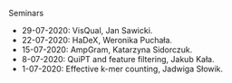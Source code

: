 Seminars

 - 29-07-2020: VisQual, Jan Sawicki.
 - 22-07-2020: HaDeX, Weronika Puchała.
 - 15-07-2020: AmpGram, Katarzyna Sidorczuk.
 - 8-07-2020: QuiPT and feature filtering, Jakub Kała.
 - 1-07-2020: Effective k-mer counting, Jadwiga Słowik.
